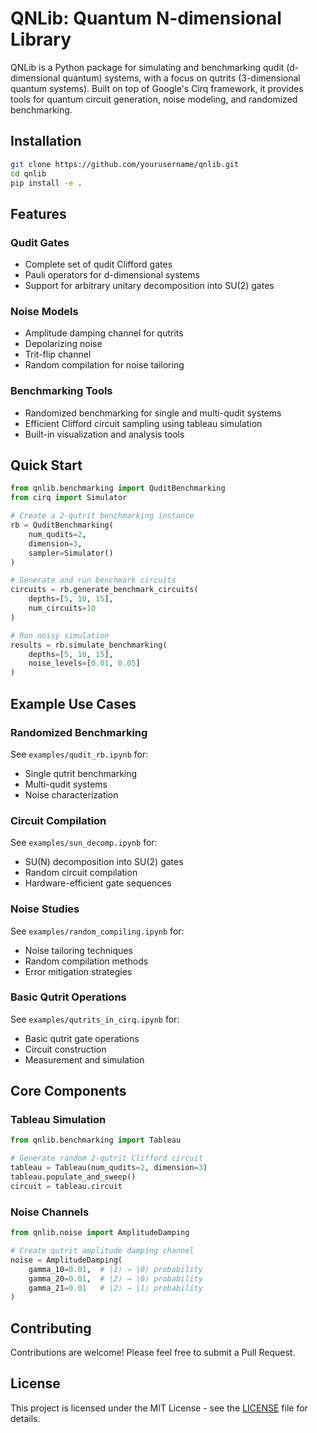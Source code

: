 # QNLib: Quantum N-dimensional Library

QNLib is a Python package for simulating and benchmarking qudit (d-dimensional quantum) systems, with a focus on qutrits (3-dimensional quantum systems). Built on top of Google's Cirq framework, it provides tools for quantum circuit generation, noise modeling, and randomized benchmarking.

## Installation

```bash
git clone https://github.com/yourusername/qnlib.git
cd qnlib
pip install -e .
```

## Features

### Qudit Gates
- Complete set of qudit Clifford gates
- Pauli operators for d-dimensional systems
- Support for arbitrary unitary decomposition into SU(2) gates

### Noise Models
- Amplitude damping channel for qutrits
- Depolarizing noise
- Trit-flip channel
- Random compilation for noise tailoring

### Benchmarking Tools
- Randomized benchmarking for single and multi-qudit systems
- Efficient Clifford circuit sampling using tableau simulation
- Built-in visualization and analysis tools

## Quick Start

```python
from qnlib.benchmarking import QuditBenchmarking
from cirq import Simulator

# Create a 2-qutrit benchmarking instance
rb = QuditBenchmarking(
    num_qudits=2,
    dimension=3,
    sampler=Simulator()
)

# Generate and run benchmark circuits
circuits = rb.generate_benchmark_circuits(
    depths=[5, 10, 15],
    num_circuits=10
)

# Run noisy simulation
results = rb.simulate_benchmarking(
    depths=[5, 10, 15],
    noise_levels=[0.01, 0.05]
)
```

## Example Use Cases

### Randomized Benchmarking
See `examples/qudit_rb.ipynb` for:
- Single qutrit benchmarking
- Multi-qudit systems
- Noise characterization

### Circuit Compilation
See `examples/sun_decomp.ipynb` for:
- SU(N) decomposition into SU(2) gates
- Random circuit compilation
- Hardware-efficient gate sequences

### Noise Studies
See `examples/random_compiling.ipynb` for:
- Noise tailoring techniques
- Random compilation methods
- Error mitigation strategies

### Basic Qutrit Operations
See `examples/qutrits_in_cirq.ipynb` for:
- Basic qutrit gate operations
- Circuit construction
- Measurement and simulation

## Core Components

### Tableau Simulation
```python
from qnlib.benchmarking import Tableau

# Generate random 2-qutrit Clifford circuit
tableau = Tableau(num_qudits=2, dimension=3)
tableau.populate_and_sweep()
circuit = tableau.circuit
```

### Noise Channels
```python
from qnlib.noise import AmplitudeDamping

# Create qutrit amplitude damping channel
noise = AmplitudeDamping(
    gamma_10=0.01,  # |1⟩ → |0⟩ probability
    gamma_20=0.01,  # |2⟩ → |0⟩ probability
    gamma_21=0.01   # |2⟩ → |1⟩ probability
)
```

## Contributing

Contributions are welcome! Please feel free to submit a Pull Request.

## License

This project is licensed under the MIT License - see the [LICENSE](LICENSE) file for details.
